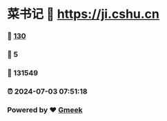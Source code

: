# 菜书记 :link: https://ji.cshu.cn 
### :page_facing_up: [130](https://ji.cshu.cn/tag.html) 
### :speech_balloon: 5 
### :hibiscus: 131549 
### :alarm_clock: 2024-07-03 07:51:18 
### Powered by :heart: [Gmeek](https://github.com/Meekdai/Gmeek)
